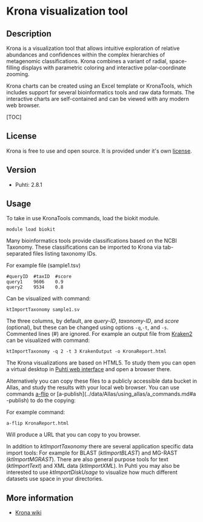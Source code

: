 # Krona visualization tool

## Description

Krona is a visualization tool that allows intuitive exploration of relative abundances and confidences within the 
complex hierarchies of metagenomic classifications. Krona combines a variant of radial, space-filling 
displays with parametric coloring and interactive polar-coordinate zooming. 

Krona charts can be created using an Excel template or KronaTools, which includes support for several 
bioinformatics tools and raw data formats. The interactive charts are self-contained and can be 
viewed with any modern web browser.

[TOC]

## License

Krona is free to use and open source. It is provided under it's own [license](https://raw.githubusercontent.com/marbl/Krona/master/KronaTools/LICENSE.txt).

## Version

*   Puhti: 2.8.1

## Usage

To take in use KronaTools commands, load the biokit module.

```text
module load biokit
```
Many bioinformatics tools provide classifications based on the NCBI Taxonomy. 
These classifications can be imported to Krona via tab-separated files listing 
taxonomy IDs.

For example file (sample1.tsv)

```text
#queryID  #taxID  #score
query1    9606    0.9
query2    9534    0.8
```
Can be visualized with command:

```text
ktImportTaxonomy sample1.sv 
```
The three columns, by default, are _query-ID_, _taxonomy-ID_, and _score_ (optional), 
but these can be changed using options `-q`,`-t`, and `-s`. Commented lines (#) are ignored. 
For example an output file from [Kraken2](./kraken.md) can be visualized with command:

```text
ktImportTaxonomy -q 2 -t 3 KrakenOutput -o KronaReport.html
```
The Krona visualizations are based on HTML5. To study them you can open a virtual desktop in [Puhti web interface](../computing/webinterface/desktop.md) and open a browser there.  

Alternatively you can copy these files to a publicly accessible data bucket in Allas, and study the results with your local web browser. You can use commands [a-flip](../../data/Allas/using_allas/a_commands/#a-flip) or [a-publish](../data/Allas/using_allas/a_commands.md#a\
-publish) to do the copying:

For example command:
```text
a-flip KronaReport.html
```
Will produce a URL that you can copy to you browser.

In addition to _ktImportTaxonomy_ there are several application specific data import tools: 
For example for BLAST (_ktImportBLAST_) and MG-RAST (_ktImportMGRAST_). There are also general purpose tools
for text (_ktImportText_) and XML data (_ktImportXML_). In Puhti you may also be interested to
use _ktImportDiskUsage_ to visualize how much different datasets use space in your directories.

## More information

*   [Krona wiki](https://github.com/marbl/Krona/wiki)



